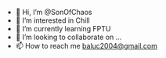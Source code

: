 - 👋 Hi, I’m @SonOfChaos
- 👀 I’m interested in Chill
- 🌱 I’m currently learning FPTU
- 💞️ I’m looking to collaborate on ...
- 📫 How to reach me baluc2004@gmail.com

<!---
SonOfChaos/SonOfChaos is a ✨ special ✨ repository because its `README.md` (this file) appears on your GitHub profile.
You can click the Preview link to take a look at your changes.
--->
